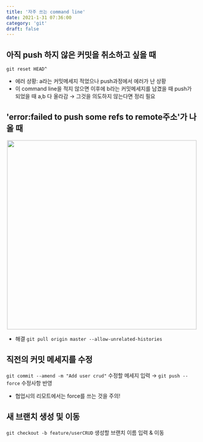 ```yaml
---
title: '자주 쓰는 command line'
date: 2021-1-31 07:36:00
category: 'git'
draft: false
---
```

## 아직 push 하지 않은 커밋을 취소하고 싶을 때

`git reset HEAD^`

- 에러 상황: a라는 커밋메세지 적었으나 push과정에서 에러가 난 상황 
- 이 command line을 적지 않으면 이후에 b라는 커밋메세지를 남겼을 때 push가 되었을 때 a,b 다 올라감 → 그것을 의도하지 않는다면 정리 필요



## 'error:failed to push some refs to remote주소'가 나올 때

<div align="center">
  <img width="500px" src="https://user-images.githubusercontent.com/60782131/106369849-2319bc00-6398-11eb-8fa4-3a5c850853f3.png" />
  <br />
</div>

- 해결 `git pull origin master --allow-unrelated-histories`
  
## 직전의 커밋 메세지를 수정

`git commit --amend -m "Add user crud"`  수정할 메세지 입력 → `git push --force` 수정사항 반영

- 협업시의 리모트에서는 force를 쓰는 것을 주의!

## 새 브랜치 생성 및 이동

`git checkout -b feature/userCRUD` 생성할 브랜치 이름 입력 & 이동


